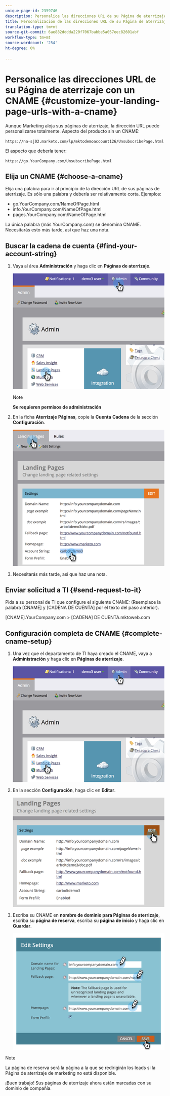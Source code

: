 ```yaml
---
unique-page-id: 2359746
description: Personalice las direcciones URL de su Página de aterrizaje con un CNAME - Documentos de marketing - Documentación del producto
title: Personalización de las direcciones URL de su Página de aterrizaje con un CNAME
translation-type: tm+mt
source-git-commit: 6ae882dddda220f7067babbe5a057eec82601abf
workflow-type: tm+mt
source-wordcount: '254'
ht-degree: 0%

---
```



# Personalice las direcciones URL de su Página de aterrizaje con un CNAME {#customize-your-landing-page-urls-with-a-cname}

Aunque Marketing aloja sus páginas de aterrizaje, la dirección URL puede personalizarse totalmente. Aspecto del producto sin un CNAME:

`https://na-sj02.marketo.com/lp/mktodemoaccount126/UnsubscribePage.html`

El aspecto que debería tener:

`https://go.YourCompany.com/UnsubscribePage.html`

## Elija un CNAME {#choose-a-cname}

Elija una palabra para ir al principio de la dirección URL de sus páginas de aterrizaje. Es sólo una palabra y debería ser relativamente corta. Ejemplos:

* go.YourCompany.com/NameOfPage.html
* info.YourCompany.com/NameOfPage.html
* pages.YourCompany.com/NameOfPage.html

La única palabra (más YourCompany.com) se denomina CNAME. Necesitarás esto más tarde, así que haz una nota.

## Buscar la cadena de cuenta {#find-your-account-string}

1. Vaya al área **Administración** y haga clic en **Páginas de aterrizaje**.

   ![](assets/image2014-9-18-16-3a2-3a45.png)

   >[!NOTE]
   >
   >**Se requieren permisos de administración**

1. En la ficha **Aterrizaje** **Páginas**, copie la **Cuenta** **Cadena** de la sección **Configuración**.

   ![](assets/image2014-9-18-16-3a44-3a12.png)

1. Necesitarás más tarde, así que haz una nota.

## Enviar solicitud a TI {#send-request-to-it}

Pida a su personal de TI que configure el siguiente CNAME: (Reemplace la palabra [CNAME] y [CADENA DE CUENTA] por el texto del paso anterior).

[CNAME].YourCompany.com >  [CADENA] DE CUENTA.mktoweb.com

## Configuración completa de CNAME {#complete-cname-setup}

1. Una vez que el departamento de TI haya creado el CNAME, vaya a **Administración** y haga clic en **Páginas de aterrizaje**.

   ![](assets/image2014-9-18-17-3a15-3a11.png)

1. En la sección **Configuración**, haga clic en **Editar**.

   ![](assets/image2014-9-18-17-3a15-3a18.png)

1. Escriba su CNAME en **nombre de dominio para Páginas de aterrizaje**, escriba su **página de reserva**, escriba su **página de inicio** y haga clic en **Guardar**.

   ![](assets/image2014-9-18-17-3a15-3a25.png)

>[!NOTE]
>
>La página de reserva será la página a la que se redirigirán los leads si la Página de aterrizaje de marketing no está disponible.

¡Buen trabajo! Sus páginas de aterrizaje ahora están marcadas con su dominio de compañía.
